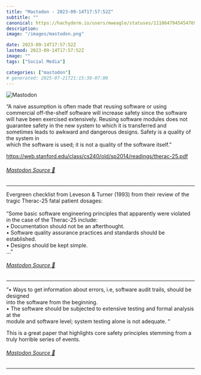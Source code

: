 ```yaml
---
title: "Mastodon - 2023-09-14T17:57:52Z"
subtitle: ""
canonical: https://hachyderm.io/users/mweagle/statuses/111064794545476975
description:
image: "/images/mastodon.png"

date: 2023-09-14T17:57:52Z
lastmod: 2023-09-14T17:57:52Z
image: ""
tags: ["Social Media"]

categories: ["mastodon"]
# generated: 2025-07-21T21:15:38-07:00
---
```

![Mastodon](/images/mastodon.png)

<p>“A naive assumption is often made that reusing software or using commercial off-the-shelf software will increase safety since the software will have been exercised extensively. Reusing software modules does not guarantee safety in the new system to which it is transferred and <br />sometimes leads to awkward and dangerous designs. Safety is a quality of the system in <br />which the software is used; it is not a quality of the software itself.”</p><p><a href="https://web.stanford.edu/class/cs240/old/sp2014/readings/therac-25.pdf" target="_blank" rel="nofollow noopener noreferrer" translate="no"><span class="invisible">https://</span><span class="ellipsis">web.stanford.edu/class/cs240/o</span><span class="invisible">ld/sp2014/readings/therac-25.pdf</span></a></p>


###### [Mastodon Source 🐘](https://hachyderm.io/@mweagle/111064794545476975)

___

<p>Evergreen checklist from Leveson &amp; Turner (1993) from their review of the tragic Therac-25 fatal patient dosages:<br /> <br />“Some basic software engineering principles that apparently were violated <br />in the case of the Therac-25 include: <br />• Documentation should not be an afterthought. <br />• Software quality assurance practices and standards should be established. <br />• Designs should be kept simple. <br />…”</p>


###### [Mastodon Source 🐘](https://hachyderm.io/@mweagle/111064809788693032)

___

<p>“• Ways to get information about errors, i.e, software audit trails, should be designed <br />into the software from the beginning. <br />• The software should be subjected to extensive testing and formal analysis at the <br />module and software level; system testing alone is not adequate. “</p><p>This is a great paper that highlights core safety principles stemming from a truly horrible series of events.</p>


###### [Mastodon Source 🐘](https://hachyderm.io/@mweagle/111064834887507373)

___
